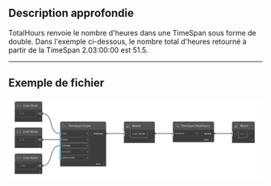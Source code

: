 ## Description approfondie
TotalHours renvoie le nombre d'heures dans une TimeSpan sous forme de double. Dans l'exemple ci-dessous, le nombre total d'heures retourné à partir de la TimeSpan 2.03:00:00 est 51.5.
___
## Exemple de fichier

![TotalHours](./DSCore.TimeSpan.TotalHours_img.jpg)

